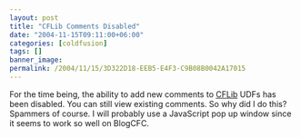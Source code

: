 ```yaml
---
layout: post
title: "CFLib Comments Disabled"
date: "2004-11-15T09:11:00+06:00"
categories: [coldfusion]
tags: []
banner_image: 
permalink: /2004/11/15/3D322D18-EEB5-E4F3-C9B08B0042A17015
---
```


For the time being, the ability to add new comments to <a href="http://www.cflib.org">CFLib</a> UDFs has been disabled. You can still view existing comments. So why did I do this? Spammers of course. I will probably use a JavaScript pop up window since it seems to work so well on BlogCFC.